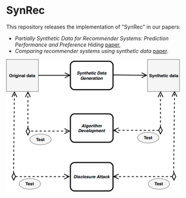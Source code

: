 # SynRec
This repository releases the implementation of "SynRec" in our papers: 
* *Partially Synthetic Data for Recommender Systems: Prediction Performance and Preference Hiding* [paper](http://google.com), 
* *Comparing recommender systems using synthetic data* [paper](https://dl.acm.org/doi/abs/10.1145/3240323.3240325).


![Diagram](diagramSynRec.jpg)
